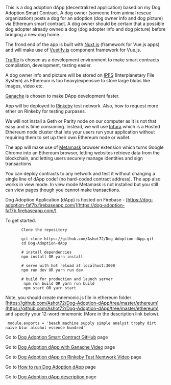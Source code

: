 This is a dog adoption dApp (decentralized application) based on my Dog Adoption Smart Contract. A dog owner (someone from animal rescue organization) posts a dog for an adoption (dog owner info and dog picture) via Ethereum smart contract. A dog owner should be certain that a possible dog adopter already owned a dog (dog adopter info and dog picture) before bringing a new dog home. 

 The frond end of the app is built with [Nuxt.js](https://nuxtjs.org/) (framework for Vue.js apps)  and will make use of [Vuetify.js](https://vuetifyjs.com/en/) component framework for Vue.js. 
 
 [Truffle](https://truffleframework.com/) is chosen as a development environment to make smart contracts compilation, development, testing easier. 
 
A dog owner info and picture will be stored on  [IPFS](https://ipfs.infura.io/ipfs/) (Interplanetary File System) as Ethereum is too heavy/expensive to store large blobs like images, video etc.

[Ganache](https://truffleframework.com/ganache) is chosen to make DApp development faster.

App will be deployed to [Rinkeby](https://rinkeby.etherscan.io/) test network. Also, how to request more ether on Rinkeby for testing purpases.

We will not install a Geth or Parity node on our computer as it is not that easy and is time consuming. Instead, we will use [Infura](https://infura.io/) which is a Hosted Ethereum node cluster that lets your users run your application without requiring them to set up their own Ethereum node or wallet. 

The app will make use of  [Metamask](https://metamask.io/) browser extension which turns Google Chrome into an Ethereum browser, letting websites retrieve data from the blockchain, and letting users securely manage identities and sign transactions.

You can deploy contracts to any network and test it without changing a single line of dApp code! (no hard-coded contract address). The app also works in view mode. In view mode Metamask is not installed but you still can view pages though you cannot make transactions.



Dog Adoption Application (dApp) is hosted on Firebase - [https://dog-adoption-faf7b.firebaseapp.com/](https://dog-adoption-faf7b.firebaseapp.com/)

To get started.
```
       Clone the repository
   
       git clone https://github.com/Ashot72/Dog-Adoption-dApp.git
       cd Dog-Adoption-dApp
       
       # install dependencies
       npm install OR yarn install
       
       # serve with hot reload at localhost:3000
       npm run dev OR yarn run dev
       
       # build for production and launch server
        npm run build OR yarn run build
        npm start OR yarn start
```   

  Note, you should create mnemonic.js file in ethereum folder 
     [https://github.com/Ashot72/Dog-Adoption-dApp/tree/master/ethereum](https://github.com/Ashot72/Dog-Adoption-dApp/tree/master/ethereum) and specify your 12-word mnemonic (More in the description link below).
     
     module.exports = 'beach machine supply simple analyst trophy dirt naive blur alcohol essence hundred'
Go to [Dog Adoption Smart Contract GitHub](https://github.com/Ashot72/solidity-ERC-721--dogadoption-contract) page

Go to [Dog Adoption dApp with Ganache Video](https://youtu.be/NAeeolO4D38) page

Go to [Dog Adoption dApp on Rinkeby Test Nentwork Video](https://youtu.be/tFCLK55-UQw) page

Go to [How to run Dog Adoption dApp](https://ashot72.github.io/Dog-Adoption-dApp/index.html) page 

Go to [Dog Adoption dApp description ](https://ashot72.github.io/Dog-Adoption-dApp/description/index.html) page 


